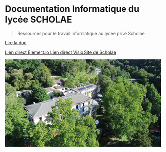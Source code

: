 

# Documentation Informatique du lycée SCHOLAE 
<!-- ![logo](_media/logo.png) -->

> Ressources pour le travail informatique au lycée privé Scholae

<span class="btn-plein">[<i class="fa fa-book" aria-hidden="true"></i> Lire la doc](#main)</span>

[Lien direct Element.io <i class="fa fa-external-link" aria-hidden="true"></i>](https://app.element.io/)
[Lien direct Visio <i class="fa fa-external-link" aria-hidden="true"></i>](https://visio.microlinux.fr/b)
[Site de Scholae <i class="fa fa-external-link" aria-hidden="true"></i>](https://scholae.fr)

![](_media/scholae-vue-03.webp)